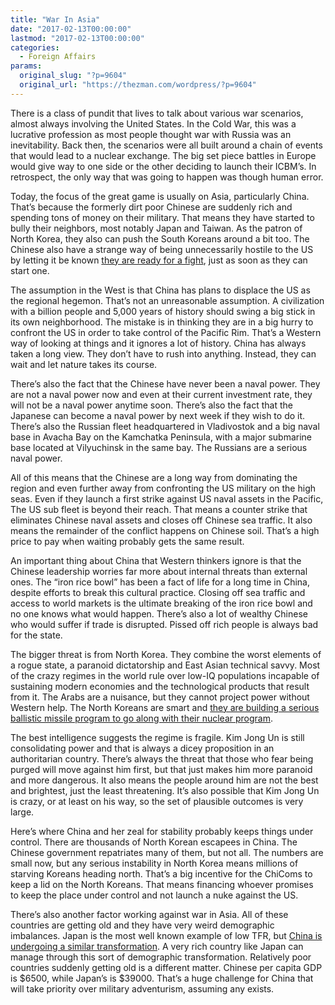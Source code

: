 ```yaml
---
title: "War In Asia"
date: "2017-02-13T00:00:00"
lastmod: "2017-02-13T00:00:00"
categories:
  - Foreign Affairs
params:
  original_slug: "?p=9604"
  original_url: "https://thezman.com/wordpress/?p=9604"
---
```


There is a class of pundit that lives to talk about various war
scenarios, almost always involving the United States. In the Cold War,
this was a lucrative profession as most people thought war with Russia
was an inevitability. Back then, the scenarios were all built around a
chain of events that would lead to a nuclear exchange. The big set piece
battles in Europe would give way to one side or the other deciding to
launch their ICBM’s. In retrospect, the only way that was going to
happen was though human error.

Today, the focus of the great game is usually on Asia, particularly
China. That’s because the formerly dirt poor Chinese are suddenly rich
and spending tons of money on their military. That means they have
started to bully their neighbors, most notably Japan and Taiwan. As the
patron of North Korea, they also can push the South Koreans around a bit
too. The Chinese also have a strange way of being unnecessarily hostile
to the US by letting it be known [they are ready for a
fight](http://www.dailymail.co.uk/news/article-4204262/China-prepared-pre-emptive-strike-against-US.html),
just as soon as they can start one.

The assumption in the West is that China has plans to displace the US as
the regional hegemon. That’s not an unreasonable assumption. A
civilization with a billion people and 5,000 years of history should
swing a big stick in its own neighborhood. The mistake is in thinking
they are in a big hurry to confront the US in order to take control of
the Pacific Rim. That’s a Western way of looking at things and it
ignores a lot of history. China has always taken a long view. They don’t
have to rush into anything. Instead, they can wait and let nature takes
its course.

There’s also the fact that the Chinese have never been a naval power.
They are not a naval power now and even at their current investment
rate, they will not be a naval power anytime soon. There’s also the fact
that the Japanese can become a naval power by next week if they wish to
do it. There’s also the Russian fleet headquartered in Vladivostok and a
big naval base in Avacha Bay on the Kamchatka Peninsula, with a major
submarine base located at Vilyuchinsk in the same bay. The Russians are
a serious naval power.

All of this means that the Chinese are a long way from dominating the
region and even further away from confronting the US military on the
high seas. Even if they launch a first strike against US naval assets in
the Pacific, The US sub fleet is beyond their reach. That means a
counter strike that eliminates Chinese naval assets and closes off
Chinese sea traffic. It also means the remainder of the conflict happens
on Chinese soil. That’s a high price to pay when waiting probably gets
the same result.

An important thing about China that Western thinkers ignore is that the
Chinese leadership worries far more about internal threats than external
ones. The “iron rice bowl” has been a fact of life for a long time in
China, despite efforts to break this cultural practice. Closing off sea
traffic and access to world markets is the ultimate breaking of the iron
rice bowl and no one knows what would happen. There’s also a lot of
wealthy Chinese who would suffer if trade is disrupted. Pissed off rich
people is always bad for the state.

The bigger threat is from North Korea. They combine the worst elements
of a rogue state, a paranoid dictatorship and East Asian technical
savvy. Most of the crazy regimes in the world rule over low-IQ
populations incapable of sustaining modern economies and the
technological products that result from it. The Arabs are a nuisance,
but they cannot project power without Western help. The North Koreans
are smart and [they are building a serious ballistic missile program to
go along with their nuclear
program](http://www.mcclatchydc.com/news/nation-world/national/national-security/article131808834.html).

The best intelligence suggests the regime is fragile. Kim Jong Un is
still consolidating power and that is always a dicey proposition in an
authoritarian country. There’s always the threat that those who fear
being purged will move against him first, but that just makes him more
paranoid and more dangerous. It also means the people around him are not
the best and brightest, just the least threatening. It’s also possible
that Kim Jong Un is crazy, or at least on his way, so the set of
plausible outcomes is very large.

Here’s where China and her zeal for stability probably keeps things
under control. There are thousands of North Korean escapees in China.
The Chinese government repatriates many of them, but not all. The
numbers are small now, but any serious instability in North Korea means
millions of starving Koreans heading north. That’s a big incentive for
the ChiComs to keep a lid on the North Koreans. That means financing
whoever promises to keep the place under control and not launch a nuke
against the US.

There’s also another factor working against war in Asia. All of these
countries are getting old and they have very weird demographic
imbalances. Japan is the most well known example of low TFR, but <a
href="http://www.businessinsider.com/china-working-age-population-already-shrinking-2016-5"
target="_blank">China is undergoing a similar transformation</a>. A very
rich country like Japan can manage through this sort of demographic
transformation. Relatively poor countries suddenly getting old is a
different matter. Chinese per capita GDP is $6500, while Japan’s is
$39000. That’s a huge challenge for China that will take priority over
military adventurism, assuming any exists.
